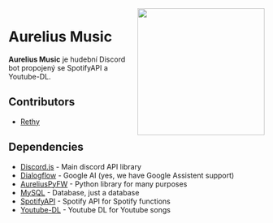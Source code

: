 <img align="right" src="https://i.imgur.com/apHRAwS.png" height="250">

# Aurelius Music

**Aurelius Music** je hudební Discord bot propojený se SpotifyAPI a Youtube-DL.

## Contributors
* [Rethy](https://github.com/ondrarethy)

## Dependencies
* [Discord.js](https://discord.js.org/#/)  - Main discord API library
* [Dialogflow](https://dialogflow.com/)  - Google AI (yes, we have Google Assistent support)
* [AureliusPyFW](https://github.com/ondrarethy/aurelius/)  - Python library for many purposes
* [MySQL](https://www.npmjs.com/package/mysql)  - Database, just a database
* [SpotifyAPI](https://developer.spotify.com/web-api/)  - Spotify API for Spotify functions
* [Youtube-DL](https://youtube-dl.org/)  - Youtube DL for Youtube songs
